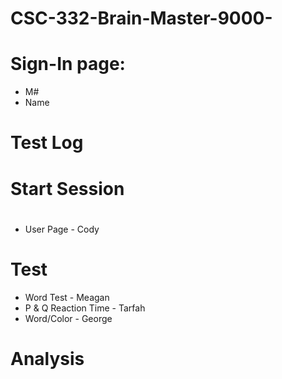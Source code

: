 # CSC-332-Brain-Master-9000-
#

# Sign-In page:
   - M#
   - Name
#
# Test Log
#
# Start Session
#
   - User Page - Cody
#
# Test
   - Word Test - Meagan 
   - P & Q Reaction Time - Tarfah
   - Word/Color - George
#
# Analysis
